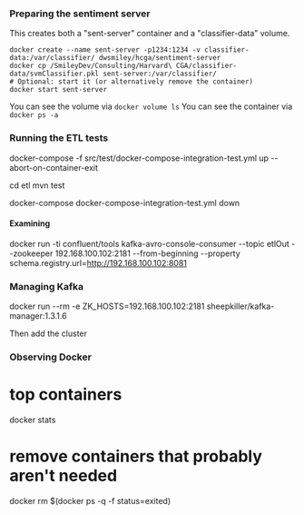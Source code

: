 ### Preparing the sentiment server ###

This creates both a "sent-server" container and a "classifier-data" volume.
````
docker create --name sent-server -p1234:1234 -v classifier-data:/var/classifier/ dwsmiley/hcga/sentiment-server
docker cp /SmileyDev/Consulting/Harvard\ CGA/classifier-data/svmClassifier.pkl sent-server:/var/classifier/
# Optional: start it (or alternatively remove the container)
docker start sent-server
````
You can see the volume via `docker volume ls`
You can see the container via `docker ps -a` 


### Running the ETL tests ###

docker-compose -f src/test/docker-compose-integration-test.yml up --abort-on-container-exit

cd etl
mvn test

docker-compose docker-compose-integration-test.yml down

#### Examining ####

docker run -ti confluent/tools kafka-avro-console-consumer --topic etlOut --zookeeper 192.168.100.102:2181 --from-beginning --property schema.registry.url=http://192.168.100.102:8081

### Managing Kafka ###

docker run --rm -e ZK_HOSTS=192.168.100.102:2181 sheepkiller/kafka-manager:1.3.1.6

Then add the cluster

### Observing Docker ###

# top containers
docker stats

# remove containers that probably aren't needed
docker rm $(docker ps -q -f status=exited)